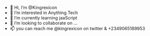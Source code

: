 - 👋 Hi, I’m @Kingrexicon
- 👀 I’m interested in Anything Tech
- 🌱 I’m currently learning jaaScript
- 💞️ I’m looking to collaborate on ...
- 📫 you can reach me @kingrexicon on twitter & +2349065189953

<!---
Kingrexicon/Kingrexicon is a ✨ special ✨ repository because its `README.md` (this file) appears on your GitHub profile.
You can click the Preview link to take a look at your changes.
--->
